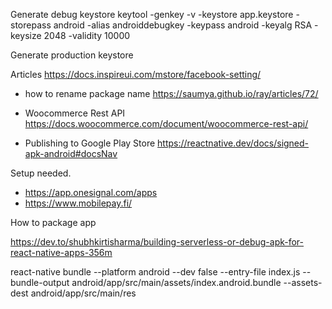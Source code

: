 Generate debug keystore
keytool -genkey -v -keystore app.keystore -storepass android -alias androiddebugkey -keypass android -keyalg RSA -keysize 2048 -validity 10000

Generate production keystore

Articles
https://docs.inspireui.com/mstore/facebook-setting/

- how to rename package name
  https://saumya.github.io/ray/articles/72/

- Woocommerce Rest API
  https://docs.woocommerce.com/document/woocommerce-rest-api/

- Publishing to Google Play Store
  https://reactnative.dev/docs/signed-apk-android#docsNav

Setup needed.

- https://app.onesignal.com/apps
- https://www.mobilepay.fi/

How to package app

https://dev.to/shubhkirtisharma/building-serverless-or-debug-apk-for-react-native-apps-356m

react-native bundle --platform android --dev false --entry-file index.js --bundle-output android/app/src/main/assets/index.android.bundle --assets-dest android/app/src/main/res
